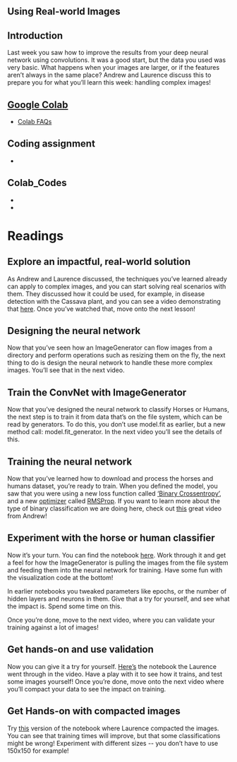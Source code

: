 ## Using Real-world Images

## Introduction
Last week you saw how to improve the results from your deep neural network using convolutions. It was a good start, but the data you used was very basic. What happens when your images are larger, or if the features aren’t always in the same place? Andrew and Laurence discuss this to prepare you for what you’ll learn this week: handling complex images!

## [Google Colab](https://colab.research.google.com)
* [Colab FAQs](https://research.google.com/colaboratory/faq.html)

## Coding assignment
*

## Colab_Codes
*
*

# Readings
## Explore an impactful, real-world solution
As Andrew and Laurence discussed, the techniques you’ve learned already can apply to complex images, and you can start solving real scenarios with them.
They discussed how it could be used, for example, in disease detection with the Cassava plant, and you can see a video demonstrating that [here](https://www.youtube.com/watch?v=NlpS-DhayQA).
Once you’ve watched that, move onto the next lesson!

## Designing the neural network
Now that you’ve seen how an ImageGenerator can flow images from a directory and perform operations such as resizing them on the fly, the next thing to do is design the neural network to handle these more complex images. You’ll see that in the next video.

## Train the ConvNet with ImageGenerator
Now that you’ve designed the neural network to classify Horses or Humans, the next step is to train it from data that’s on the file system, which can be read by generators. To do this, you don’t use model.fit as earlier, but a new method call: model.fit_generator. In the next video you’ll see the details of this.

## Training the neural network
Now that you’ve learned how to download and process the horses and humans dataset, you’re ready to train. When you defined the model, you saw that you were using a new loss function called [‘Binary Crossentropy’](https://gombru.github.io/2018/05/23/cross_entropy_loss/), and a new [optimizer](https://www.tensorflow.org/api_docs/python/tf/train/RMSPropOptimizer) called [RMSProp](http://www.cs.toronto.edu/~tijmen/csc321/slides/lecture_slides_lec6.pdf). If you want to learn more about the type of binary classification we are doing here, check out [this](https://www.youtube.com/watch?v=eqEc66RFY0I&t=6s) great video from Andrew!

## Experiment with the horse or human classifier
Now it’s your turn. You can find the notebook [here](https://colab.sandbox.google.com/github/lmoroney/dlaicourse/blob/master/Course%201%20-%20Part%208%20-%20Lesson%202%20-%20Notebook.ipynb). Work through it and get a feel for how the ImageGenerator is pulling the images from the file system and feeding them into the neural network for training. Have some fun with the visualization code at the bottom!

In earlier notebooks you tweaked parameters like epochs, or the number of hidden layers and neurons in them. Give that a try for yourself, and see what the impact is. Spend some time on this.

Once you’re done, move to the next video, where you can validate your training against a lot of images!

## Get hands-on and use validation
Now you can give it a try for yourself. [Here’s](https://colab.sandbox.google.com/github/lmoroney/dlaicourse/blob/master/Course%201%20-%20Part%208%20-%20Lesson%203%20-%20Notebook.ipynb) the notebook the Laurence went through in the video. Have a play with it to see how it trains, and test some images yourself! Once you’re done, move onto the next video where you’ll compact your data to see the impact on training.

## Get Hands-on with compacted images
Try [this](https://colab.sandbox.google.com/github/lmoroney/dlaicourse/blob/master/Course%201%20-%20Part%208%20-%20Lesson%204%20-%20Notebook.ipynb) version of the notebook where Laurence compacted the images. You can see that training times will improve, but that some classifications might be wrong! Experiment with different sizes -- you don’t have to use 150x150 for example!
